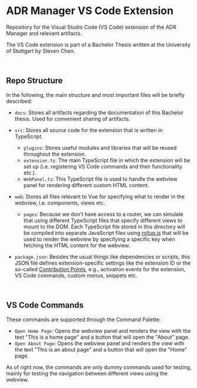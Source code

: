 # ADR Manager VS Code Extension

Repository for the Visual Studio Code (VS Code) extension of the ADR Manager and relevant artifacts.

The VS Code extension is part of a Bachelor Thesis written at the University of Stuttgart by Steven Chen.

<br/>

## Repo Structure

In the following, the main structure and most important files will be briefly described:

* `docs`: Stores all artifacts regarding the documentation of this Bachelor thesis. Used for convenient sharing of artifacts. <br/>
  
* `src`: Stores all source code for the extension that is written in TypeScript.
    * `plugins`: Stores useful modules and libraries that will be reused throughout the extension.
    * `extension.ts`: The main TypeScript file in which the extension will be set up (i.e. registering VS Code commands and their functionality etc.).
    * `WebPanel.ts`: This TypeScript file is used to handle the webview panel for rendering different custom HTML content.

* `web`: Stores all files relevant to Vue for specifying what to render in the webview, i.e. components, views etc.
    * `pages`: Because we don't have access to a router, we can simulate that using different TypeScript files that specify different views to mount to the DOM. Each TypeScript file stored in this directory will be compiled into separate JavaScript files using [rollup.js](https://rollupjs.org/guide/en/) that will be used to render the webview by specifying a specific key when fetching the HTML content for the webview.

* `package.json`: Besides the usual things like dependencies or scripts, this JSON file defines extension-specific settings like the extension ID or the so-called [Contribution Points](https://code.visualstudio.com/api/references/contribution-points), e.g., activation events for the extension, VS Code commands, custom menus, snippets etc.

<br/>

## VS Code Commands

 These commands are supported through the Command Palette:

* `Open Home Page`: Opens the webview panel and renders the view with the text "This is a home page" and a button that will open the "About" page.
* `Open About Page`: Opens the webview panel and renders the view with the text "This is an about page" and a button that will open the "Home" page.

As of right now, the commands are only dummy commands used for testing, mainly for testing the navigation between different views using the webview.
